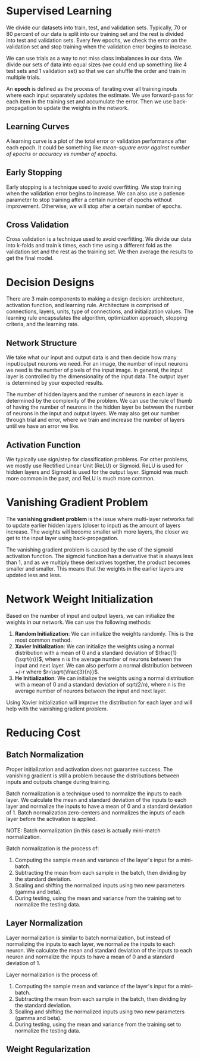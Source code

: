 # Supervised Learning

We divide our datasets into train, test, and validation sets. Typically, 70 or 80 percent of our data is split into our training set and the rest is divided into test and validation sets. Every few epochs, we check the error on the validation set and stop training when the validation error begins to increase.

We can use trials as a way to not miss class imbalances in our data. We divide our sets of data into equal sizes (we could end up something like 4 test sets and 1 validation set) so that we can shuffle the order and train in multiple trials.

An **epoch** is defined as the process of iterating over all training inputs where each input separately updates the estimate. We use forward-pass for each item in the training set and accumulate the error. Then we use back-propagation to update the weights in the network.

## Learning Curves

A learning curve is a plot of the total error or validation performance after each epoch. It could be something like _mean-square error against number of epochs_ or _accuracy vs number of epochs_.

## Early Stopping

Early stopping is a technique used to avoid overfitting. We stop training when the validation error begins to increase. We can also use a patience parameter to stop training after a certain number of epochs without improvement. Otherwise, we will stop after a certain number of epochs.

## Cross Validation

Cross validation is a technique used to avoid overfitting. We divide our data into k-folds and train k times, each time using a different fold as the validation set and the rest as the training set. We then average the results to get the final model.

# Decision Designs

There are 3 main components to making a design decision: architecture, activation function, and learning rule. Architecture is comprised of connections, layers, units, type of connections, and initialization values. The learning rule encapsulates the algorithm, optimization approach, stopping criteria, and the learning rate.

## Network Structure

We take what our input and output data is and then decide how many input/output neurons we need. For an image, the number of input neurons we need is the number of pixels of the input image. In general, the input layer is controlled by the dimensionality of the input data. The output layer is determined by your expected results.

The number of hidden layers and the number of neurons in each layer is determined by the complexity of the problem. We can use the rule of thumb of having the number of neurons in the hidden layer be between the number of neurons in the input and output layers. We may also get our number through trial and error, where we train and increase the number of layers until we have an error we like.

## Activation Function

We typically use sign/step for classification problems. For other problems, we mostly use Rectified Linear Unit (ReLU) or Sigmoid. ReLU is used for hidden layers and Sigmoid is used for the output layer. Sigmoid was much more common in the past, and ReLU is much more common.

# Vanishing Gradient Problem

The **vanishing gradient problem** is the issue where multi-layer networks fail to update earlier hidden layers (closer to input) as the amount of layers increase. The weights will become smaller with more layers, the closer we get to the input layer using back-propagation.

The vanishing gradient problem is caused by the use of the sigmoid activation function. The sigmoid function has a derivative that is always less than 1, and as we multiply these derivatives together, the product becomes smaller and smaller. This means that the weights in the earlier layers are updated less and less.

# Network Weight Initialization

Based on the number of input and output layers, we can initialize the weights in our network. We can use the following methods:

1. **Random Initialization**: We can initialize the weights randomly. This is the most common method.
2. **Xavier Initialization**: We can initialize the weights using a normal distribution with a mean of 0 and a standard deviation of $\frac{1}{\sqrt{n}}$, where n is the average number of neurons between the input and next layer. We can also perform a normal distribution between +/-r where $r=\sqrt{\frac{3}{n}}$.
3. **He Initialization**: We can initialize the weights using a normal distribution with a mean of 0 and a standard deviation of sqrt(2/n), where n is the average number of neurons between the input and next layer.

Using Xavier initialization will improve the distribution for each layer and will help with the vanishing gradient problem.

# Reducing Cost

## Batch Normalization

Proper initialization and activation does not guarantee success. The vanishing gradient is still a problem because the distributions between inputs and outputs change during training.

Batch normalization is a technique used to normalize the inputs to each layer. We calculate the mean and standard deviation of the inputs to each layer and normalize the inputs to have a mean of 0 and a standard deviation of 1. Batch normalization zero-centers and normalizes the inputs of each layer before the activation is applied.

NOTE: Batch normalization (in this case) is actually mini-match normalization.

Batch normalization is the process of:

1. Computing the sample mean and variance of the layer's input for a mini-batch.
2. Subtracting the mean from each sample in the batch, then dividing by the standard deviation.
3. Scaling and shifting the normalized inputs using two new parameters (gamma and beta).
4. During testing, using the mean and variance from the training set to normalize the testing data.

## Layer Normalization

Layer normalization is similar to batch normalization, but instead of normalizing the inputs to each layer, we normalize the inputs to each neuron. We calculate the mean and standard deviation of the inputs to each neuron and normalize the inputs to have a mean of 0 and a standard deviation of 1.

Layer normalization is the process of:

1. Computing the sample mean and variance of the layer's input for a mini-batch.
2. Subtracting the mean from each sample in the batch, then dividing by the standard deviation.
3. Scaling and shifting the normalized inputs using two new parameters (gamma and beta).
4. During testing, using the mean and variance from the training set to normalize the testing data.

## Weight Regularization
